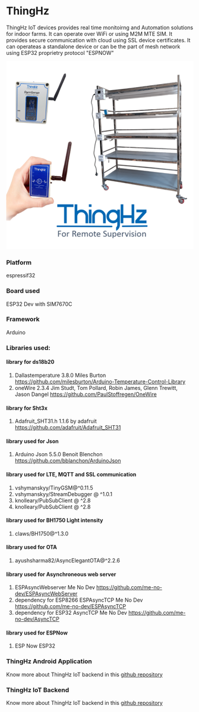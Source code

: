 # ThingHz
ThingHz IoT devices provides real time monitoirng and Automation solutions for indoor farms. It can operate over WiFi or using M2M MTE SIM. It provides secure communication with cloud using SSL device certificates. It can operateas a standalone device or can be the part of mesh network using ESP32 proprietry protocol "ESPNOW"

![thinghz_Device](https://github.com/ThingHz/ThinghzAndroid/blob/master/Thinghz_device_collage.png)
### Platform
espressif32

### Board used 
ESP32 Dev with SIM7670C

### Framework
Arduino

### Libraries used:

#### library for ds18b20
1. Dallastemperature 3.8.0 Miles Burton <https://github.com/milesburton/Arduino-Temperature-Control-Library>
2. oneWire 2.3.4 Jim Studt, Tom Pollard, Robin James, Glenn Trewitt, Jason Dangel <https://github.com/PaulStoffregen/OneWire>

#### library for Sht3x
1. Adafruit_SHT31.h 1.1.6 by adafruit <https://github.com/adafruit/Adafruit_SHT31>

#### library used for Json
1. Arduino Json 5.5.0 Benoit Blenchon <https://github.com/bblanchon/ArduinoJson>

#### library used for LTE, MQTT and SSL communication
1. vshymanskyy/TinyGSM@^0.11.5
2. vshymanskyy/StreamDebugger @ ^1.0.1
3. knolleary/PubSubClient @ ^2.8
4. knolleary/PubSubClient @ ^2.8

#### library used for BH1750 Light intensity
1. claws/BH1750@^1.3.0

#### library used for OTA
1. ayushsharma82/AsyncElegantOTA@^2.2.6

#### library used for Asynchroneous web server
1. ESPAsyncWebserver Me No Dev https://github.com/me-no-dev/ESPAsyncWebServer
2. dependency for ESP8266 ESPAsyncTCP Me No Dev https://github.com/me-no-dev/ESPAsyncTCP
3. dependency for ESP32 AsyncTCP Me No Dev https://github.com/me-no-dev/AsyncTCP

#### library used for ESPNow
1. ESP Now ESP32

### ThingHz Android Application
Know more about ThingHz IoT backend in this [github repository](https://github.com/ThingHz/ThinghzAndroid)

### ThingHz IoT Backend
Know more about ThingHz IoT backend in this [github repository](https://github.com/ThingHz/thinghzIoTBackend)

